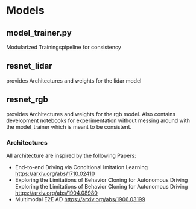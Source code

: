 # Models

## model_trainer.py
Modularized Trainingspipeline for consistency

## resnet_lidar
provides Architectures and weights for the lidar model

## resnet_rgb
provides Architectures and weights for the rgb model. Also contains development notebooks for experimentation without messing around with the model_trainer which is meant to be consistent.

### Architectures
All architecture are inspired by the following Papers:
- End-to-end Driving via Conditional Imitation Learning https://arxiv.org/abs/1710.02410
- Exploring the Limitations of Behavior Cloning for Autonomous Driving Exploring the Limitations of Behavior Cloning for Autonomous Driving  https://arxiv.org/abs/1904.08980
- Multimodal E2E AD https://arxiv.org/abs/1906.03199

